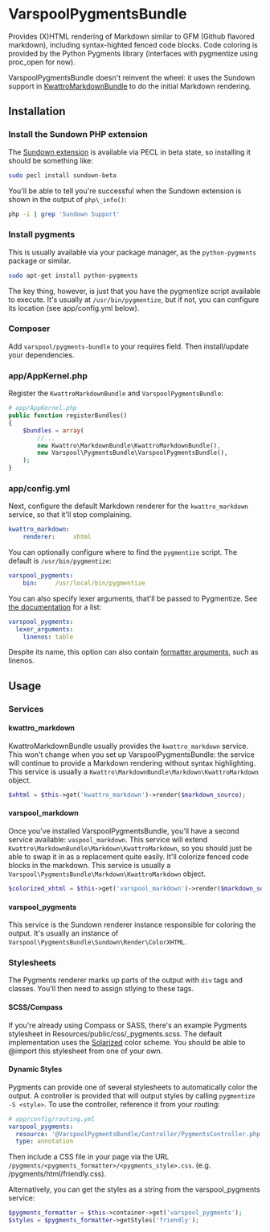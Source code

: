<!-- vim: set ft=markdown tw=79 sw=4 ts=4 et : -->
# VarspoolPygmentsBundle

Provides (X)HTML rendering of Markdown similar to GFM (Github flavored markdown),
including syntax-highted fenced code blocks. Code coloring is provided by
the Python Pygments library (interfaces with pygmentize using proc\_open for now).

VarspoolPygmentsBundle doesn't reinvent the wheel: it uses the Sundown support
in [KwattroMarkdownBundle](https://github.com/kwattro/KwattroMarkdownBundle) to do
the initial Markdown rendering.

## Installation

### Install the Sundown PHP extension

The [Sundown extension](http://pecl.php.net/package/sundown) is available via
PECL in beta state, so installing it should be something like:

```sh
sudo pecl install sundown-beta
```

You'll be able to tell you're successful when the Sundown extension is shown in
the output of `php\_info()`:

```sh
php -i | grep 'Sundown Support'
```

### Install pygments

This is usually available via your package manager, as the `python-pygments`
package or similar.

``` sh
sudo apt-get install python-pygments
```

The key thing, however, is just that you have the pygmentize script available
to execute. It's usually at `/usr/bin/pygmentize`, but if not, you can
configure its location (see app/config.yml below).

### Composer

Add `varspool/pygments-bundle` to your requires field. Then install/update your
dependencies.

### app/AppKernel.php

Register the `KwattroMarkdownBundle` and `VarspoolPygmentsBundle`:

```php
# app/AppKernel.php
public function registerBundles()
{
    $bundles = array(
        //...
        new Kwattro\MarkdownBundle\KwattroMarkdownBundle(),
        new Varspool\PygmentsBundle\VarspoolPygmentsBundle(),
    );
}
```

### app/config.yml

Next, configure the default Markdown renderer for the `kwattro_markdown` service,
so that it'll stop complaining.

```yaml
kwattro_markdown:
    renderer:     xhtml
```

You can optionally configure where to find the `pygmentize` script. The default
is `/usr/bin/pygmentize`:

```yaml
varspool_pygments:
    bin:     /usr/local/bin/pygmentize
```

You can also specify lexer arguments, that'll be passed to Pygmentize. See
[the documentation](http://pygments.org/docs/lexers/) for a list:

```yaml
varspool_pygments:
  lexer_arguments:
    linenos: table
```

Despite its name, this option can also contain [formatter arguments](http://pygments.org/docs/formatters/),
such as linenos.

## Usage

### Services

#### kwattro_markdown

KwattroMarkdownBundle usually provides the `kwattro_markdown` service. This
won't change when you set up VarspoolPygmentsBundle: the service will continue
to provide a Markdown rendering without syntax highlighting. This service is
usually a `Kwattro\MarkdownBundle\Markdown\KwattroMarkdown` object.

```php
$xhtml = $this->get('kwattro_markdown')->render($markdown_source);
```

#### varspool_markdown

Once you've installed VarspoolPygmentsBundle, you'll have a second service
available: `vaspool_markdown`. This service will extend
`Kwattro\MarkdownBundle\Markdown\KwattroMarkdown`, so you should just be able
to swap it in as a replacement quite easily. It'll colorize fenced code blocks
in the markdown. This service is usually a
`Varspool\PygmentsBundle\Markdown\KwattroMarkdown` object.

```php
$colorized_xhtml = $this->get('varspool_markdown')->render($markdown_source);
```

#### varspool_pygments

This service is the Sundown renderer instance responsible for coloring the
output. It's usually an instance of `Varspool\PygmentsBundle\Sundown\Render\ColorXHTML`.

### Stylesheets

The Pygments renderer marks up parts of the output with `div` tags and classes.
You'll then need to assign stlying to these tags.

#### SCSS/Compass

If you're already using Compass or SASS, there's an example Pygments stylesheet
in Resources/public/css/_pygments.scss. The default implementation uses the
[Solarized](http://ethanschoonover.com/solarized) color scheme. You should be
able to @import this stylesheet from one of your own.

#### Dynamic Styles

Pygments can provide one of several stylesheets to automatically color the
output. A controller is provided that will output styles by calling
`pygmentize -S <style>`. To use the controller, reference it from your routing:

```yaml
# app/config/routing.yml
varspool_pygments:
  resource: '@VarspoolPygmentsBundle/Controller/PygmentsController.php'
  type: annotation
```

Then include a CSS file in your page via the URL `/pygments/<pygments_formatter>/<pygments_style>.css`.
(e.g. /pygments/html/friendly.css).

Alternatively, you can get the styles as a string from the varspool_pygments service:

```php
$pygments_formatter = $this->container->get('varspool_pygments');
$styles = $pygments_formatter->getStyles('friendly');
```
